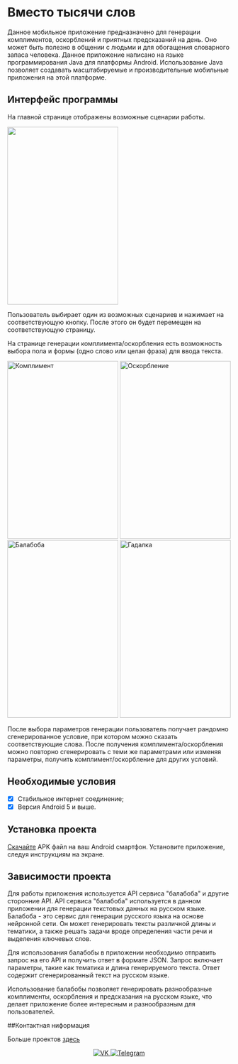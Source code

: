 # Вместо тысячи слов
Данное мобильное приложение предназначено для генерации комплиментов, оскорблений и приятных предсказаний на день. Оно может быть полезно в общении с людьми и для обогащения словарного запаса человека.
Данное приложение написано на языке программирования Java для платформы Android. Использование Java позволяет создавать масштабируемые и производительные мобильные приложения на этой платформе.

## Интерфейс программы
На главной странице отображены возможные сценарии работы.

<img src="https://sun9-22.userapi.com/impg/YIHQgFh2qfmLfawB6rHEUXKjJkjNTPYZ3SRFTA/llCTgi3dFok.jpg?size=368x597&quality=96&sign=84809a14e8bc77314050933e97214ab4&type=album" width="250" height="400"> <br/> 

Пользователь выбирает один из возможных сценариев и нажимает на соответствующую кнопку.
После этого он будет перемещен на соответствующую страницу.

На странице генерации комплимента/оскорбления есть возможность выбора пола и формы (одно слово или целая фраза) для ввода текста.

<img src="https://sun9-39.userapi.com/impg/Yko3pVP6V4AgjeQWdl41tJERBB5IysrTRMyKyA/7MR94VrX9bE.jpg?size=370x595&quality=96&sign=798f86f805aa220ba725678e1eca5bad&type=album" width="250" height="400" alt="Комплимент"> 

<img src="https://sun9-22.userapi.com/impg/HsKt65tnRSbjU9pWa4Gd3lF-L6kKcDB2OB4JtQ/5fB9lzR3aPI.jpg?size=370x592&quality=96&sign=ed90c4266a794422f51d857b490668f9&type=album" width="250" height="400" alt="Оскорбление"> 

<img src="https://sun9-12.userapi.com/impg/I7hMgpORnp71JQHbEiAvf1oIB4nGhxk_n1CHkw/eSdHNoLdATE.jpg?size=369x587&quality=96&sign=337ca3f3e34f89bdcb646b232a94f9c8&type=album" width="250" height="400" alt="Балабоба"> 

<img src="https://sun9-55.userapi.com/impg/b-hmp_QPSW8cICxRtvVhuZS5vL3iW4xldPK-WA/Bpib4miY1t0.jpg?size=369x588&quality=96&sign=8ec5513495f1acbb4690c04b73e8b7b1&type=album" width="250" height="400" alt="Гадалка"> 

После выбора параметров генерации пользователь получает рандомно сгенерированное условие, при котором можно сказать соответствующие слова.
После получения комплимента/оскорбления можно повторно сгенерировать с теми же параметрами или изменяя параметры, получить комплимент/оскорбление для других условий.

## Необходимые условия
- [x] Стабильное интернет соединение;
- [x] Версия Android 5 и выше.

## Установка проекта
[Скачайте](https://disk.yandex.ru/d/GQM_us-OV6N8Cw) APK файл на ваш Android смартфон.
Установите приложение, следуя инструкциям на экране.

## Зависимости проекта
Для работы приложения используется API сервиса "балабоба" и другие сторонние API.
API сервиса "балабоба" используется в данном приложении для генерации текстовых данных на русском языке. Балабоба - это сервис для генерации русского языка на основе нейронной сети. Он может генерировать тексты различной длины и тематики, а также решать задачи вроде определения части речи и выделения ключевых слов.

Для использования балабобы в приложении необходимо отправить запрос на его API и получить ответ в формате JSON. Запрос включает параметры, такие как тематика и длина генерируемого текста. Ответ содержит сгенерированный текст на русском языке.

Использование балабобы позволяет генерировать разнообразные комплименты, оскорбления и предсказания на русском языке, что делает приложение более интересным и разнообразным для пользователей.


##Контактная ниформация

Больше проектов [здесь](https://github.com/dreyvania999)

<div id="socials" align="center">
	<a href="https://vk.com/id500044052">
		<img src="https://img.shields.io/badge/VK-blue?style=for-the-badge&logo=VK&logoColor=white" alt="VK"/>
	</a>
	<a href="https://t.me/Iadrag">
		<img src="https://img.shields.io/badge/Telegram-blue?style=for-the-badge&logo=telegram&logoColor=white" alt="Telegram"/>
	</a>
</div>


